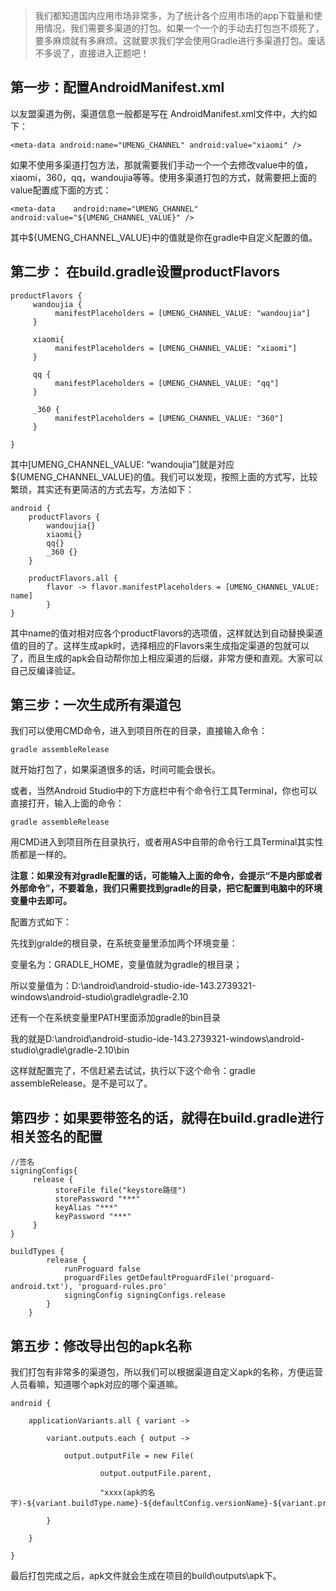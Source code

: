 > 我们都知道国内应用市场非常多，为了统计各个应用市场的app下载量和使用情况，我们需要多渠道的打包。如果一个一个的手动去打包岂不烦死了，要多麻烦就有多麻烦。这就要求我们学会使用Gradle进行多渠道打包。废话不多说了，直接进入正题吧！

## 第一步：配置AndroidManifest.xml

以友盟渠道为例，渠道信息一般都是写在 AndroidManifest.xml文件中，大约如下：

```text
<meta-data android:name="UMENG_CHANNEL" android:value="xiaomi" />
```

如果不使用多渠道打包方法，那就需要我们手动一个一个去修改value中的值，xiaomi，360，qq，wandoujia等等。使用多渠道打包的方式，就需要把上面的value配置成下面的方式：

```text
<meta-data    android:name="UMENG_CHANNEL"    android:value="${UMENG_CHANNEL_VALUE}" />
```

其中${UMENG_CHANNEL_VALUE}中的值就是你在gradle中自定义配置的值。

## 第二步： 在build.gradle设置productFlavors

```text
productFlavors {
     wandoujia {
          manifestPlaceholders = [UMENG_CHANNEL_VALUE: "wandoujia"]
     }

     xiaomi{
          manifestPlaceholders = [UMENG_CHANNEL_VALUE: "xiaomi"]
     }

     qq {
          manifestPlaceholders = [UMENG_CHANNEL_VALUE: "qq"]
     }

     _360 {
          manifestPlaceholders = [UMENG_CHANNEL_VALUE: "360"]
     }

}
```

其中[UMENG_CHANNEL_VALUE: “wandoujia”]就是对应${UMENG_CHANNEL_VALUE}的值。我们可以发现，按照上面的方式写，比较繁琐，其实还有更简洁的方式去写，方法如下：

```text
android { 
    productFlavors {
        wandoujia{}
        xiaomi{}
        qq{}
        _360 {}
    } 

    productFlavors.all { 
        flavor -> flavor.manifestPlaceholders = [UMENG_CHANNEL_VALUE: name] 
        }
}
```

其中name的值对相对应各个productFlavors的选项值，这样就达到自动替换渠道值的目的了。这样生成apk时，选择相应的Flavors来生成指定渠道的包就可以了，而且生成的apk会自动帮你加上相应渠道的后缀，非常方便和直观。大家可以自己反编译验证。

## 第三步：一次生成所有渠道包

我们可以使用CMD命令，进入到项目所在的目录，直接输入命令：

```text
gradle assembleRelease
```

就开始打包了，如果渠道很多的话，时间可能会很长。

或者，当然Android Studio中的下方底栏中有个命令行工具Terminal，你也可以直接打开，输入上面的命令：

```text
gradle assembleRelease
```

用CMD进入到项目所在目录执行，或者用AS中自带的命令行工具Terminal其实性质都是一样的。

**注意：如果没有对gradle配置的话，可能输入上面的命令，会提示“不是内部或者外部命令”，不要着急，我们只需要找到gradle的目录，把它配置到电脑中的环境变量中去即可。**

配置方式如下：

先找到gralde的根目录，在系统变量里添加两个环境变量：

变量名为：GRADLE_HOME，变量值就为gradle的根目录；

所以变量值为：D:\android\android-studio-ide-143.2739321-windows\android-studio\gradle\gradle-2.10

还有一个在系统变量里PATH里面添加gradle的bin目录

我的就是D:\android\android-studio-ide-143.2739321-windows\android-studio\gradle\gradle-2.10\bin

这样就配置完了，不信赶紧去试试，执行以下这个命令：gradle assembleRelease。是不是可以了。

## 第四步：如果要带签名的话，就得在build.gradle进行相关签名的配置

```text
//签名
signingConfigs{
     release {
          storeFile file("keystore路径")
          storePassword "***"
          keyAlias "***"
          keyPassword "***"
     }
}

buildTypes {
        release {
            runProguard false
            proguardFiles getDefaultProguardFile('proguard-android.txt'), 'proguard-rules.pro'
            signingConfig signingConfigs.release
        }
    }
```

## 第五步：修改导出包的apk名称

我们打包有非常多的渠道包，所以我们可以根据渠道自定义apk的名称，方便运营人员看嘛，知道哪个apk对应的哪个渠道嘛。

```text
android {

    applicationVariants.all { variant ->

        variant.outputs.each { output ->

            output.outputFile = new File(

                    output.outputFile.parent,

                    "xxxx(apk的名字)-${variant.buildType.name}-${defaultConfig.versionName}-${variant.productFlavors[0].name}.apk".toLowerCase())

        }

    }

}
```

最后打包完成之后，apk文件就会生成在项目的build\outputs\apk下。
